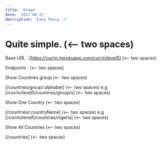 ```yaml
---
title: 'Usage'
date: '2017-08-21'
description: 'Easy Peasy :)'
---
```


 # Quite simple. (<-- two spaces)

 Base URL : [https://currin.herokuapp.com/currin/level5] (<-- two spaces)

 Endpoints : (<-- two spaces)

 Show Countries group (<-- two spaces)

 [/countries/group/:alphabet] (<-- two spaces)
 e.g [/currin/level5/countries/group/s] (<-- two spaces)

 Show One Country (<-- two spaces)

 [/countries/:countryName] (<-- two spaces)
 e.g [/currin/level5/countries/nigeria] (<-- two spaces)

 Show All Countries (<-- two spaces)

 [/countries] (<-- two spaces)
